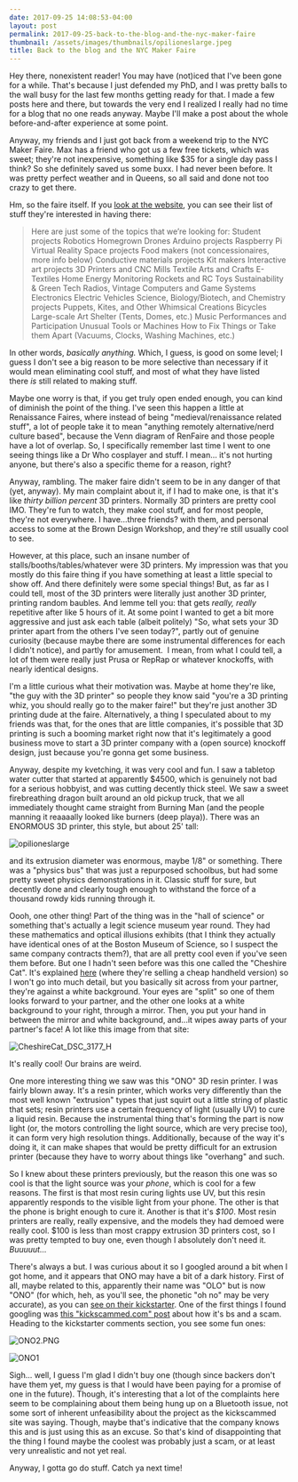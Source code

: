 ```yaml
---
date: 2017-09-25 14:08:53-04:00
layout: post
permalink: 2017-09-25-back-to-the-blog-and-the-nyc-maker-faire
thumbnail: /assets/images/thumbnails/opilioneslarge.jpeg
title: Back to the blog and the NYC Maker Faire
---
```


Hey there, nonexistent reader! You may have (not)iced that I've been gone for a while. That's because I just defended my PhD, and I was pretty balls to the wall busy for the last few months getting ready for that. I made a few posts here and there, but towards the very end I realized I really had no time for a blog that no one reads anyway. Maybe I'll make a post about the whole before-and-after experience at some point.

Anyway, my friends and I just got back from a weekend trip to the NYC Maker Faire. Max has a friend who got us a few free tickets, which was sweet; they're not inexpensive, something like $35 for a single day pass I think? So she definitely saved us some buxx. I had never been before. It was pretty perfect weather and in Queens, so all said and done not too crazy to get there.

Hm, so the faire itself. If you [look at the website](https://makerfaire.com/new-york/call-for-makers/), you can see their list of stuff they're interested in having there:

> Here are just
> some
> of the topics that we’re looking for:
> Student projects
> Robotics
> Homegrown Drones
> Arduino projects
> Raspberry Pi
> Virtual Reality
> Space projects
> Food makers (not concessionaires, more info below)
> Conductive materials projects
> Kit makers
> Interactive art projects
> 3D Printers and CNC Mills
> Textile Arts and Crafts
> E-Textiles
> Home Energy Monitoring
> Rockets and RC Toys
> Sustainability & Green Tech
> Radios, Vintage Computers and Game Systems
> Electronics
> Electric Vehicles
> Science, Biology/Biotech, and Chemistry projects
> Puppets, Kites, and Other Whimsical Creations
> Bicycles
> Large-scale Art
> Shelter (Tents, Domes, etc.)
> Music Performances and Participation
> Unusual Tools or Machines
> How to Fix Things or Take them Apart (Vacuums, Clocks, Washing Machines, etc.)

In other words, *basically anything.* Which, I guess, is good on some level; I guess I don't see a big reason to be more selective than necessary if it would mean eliminating cool stuff, and most of what they have listed there *is* still related to making stuff.

Maybe one worry is that, if you get truly open ended enough, you can kind of diminish the point of the thing. I've seen this happen a little at Renaissance Faires, where instead of being "medieval/renaissance related stuff", a lot of people take it to mean "anything remotely alternative/nerd culture based", because the Venn diagram of RenFaire and those people have a lot of overlap. So, I specifically remember last time I went to one seeing things like a Dr Who cosplayer and stuff. I mean... it's not hurting anyone, but there's also a specific theme for a reason, right?

Anyway, rambling. The maker faire didn't seem to be in any danger of that (yet, anyway). My main complaint about it, if I had to make one, is that it's like *thirty billion percent* 3D printers. Normally 3D printers are pretty cool IMO. They're fun to watch, they make cool stuff, and for most people, they're not everywhere. I have...three friends? with them, and personal access to some at the Brown Design Workshop, and they're still usually cool to see.

However, at this place, such an insane number of stalls/booths/tables/whatever were 3D printers. My impression was that you mostly do this faire thing if you have something at least a little special to show off. And there definitely were some special things! But, as far as I could tell, most of the 3D printers were literally just another 3D printer, printing random baubles. And lemme tell you: that gets *really, really* repetitive after like 5 hours of it. At some point I wanted to get a bit more aggressive and just ask each table (albeit politely) "So, what sets your 3D printer apart from the others I've seen today?", partly out of genuine curiosity (because maybe there are some instrumental differences for each I didn't notice), and partly for amusement.  I mean, from what I could tell, a lot of them were really just Prusa or RepRap or whatever knockoffs, with nearly identical designs.

I'm a little curious what their motivation was. Maybe at home they're like, "the guy with the 3D printer" so people they know said "you're a 3D printing whiz, you should really go to the maker faire!" but they're just another 3D printing dude at the faire. Alternatively, a thing I speculated about to my friends was that, for the ones that are little companies, it's possible that 3D printing is such a booming market right now that it's legitimately a good business move to start a 3D printer company with a (open source) knockoff design, just because you're gonna get some business.

Anyway, despite my kvetching, it was very cool and fun. I saw a tabletop water cutter that started at apparently $4500, which is genuinely not bad for a serious hobbyist, and was cutting decently thick steel. We saw a sweet firebreathing dragon built around an old pickup truck, that we all immediately thought came straight from Burning Man (and the people manning it reaaaally looked like burners (deep playa)). There was an ENORMOUS 3D printer, this style, but about 25' tall:

![opilioneslarge](/assets/images/opilioneslarge.jpeg)

and its extrusion diameter was enormous, maybe 1/8" or something. There was a "physics bus" that was just a repurposed schoolbus, but had some pretty sweet physics demonstrations in it. Classic stuff for sure, but decently done and clearly tough enough to withstand the force of a thousand rowdy kids running through it.

Oooh, one other thing! Part of the thing was in the "hall of science" or something that's actually a legit science museum year round. They had these mathematics and optical illusions exhibits (that I think they actually have identical ones of at the Boston Museum of Science, so I suspect the same company contracts them?), that are all pretty cool even if you've seen them before. But one I hadn't seen before was this one called the "Cheshire Cat". It's explained [here](https://www.exploratorium.edu/snacks/cheshire-cat) (where they're selling a cheap handheld version) so I won't go into much detail, but you basically sit across from your partner, they're against a white background. Your eyes are "split" so one of them looks forward to your partner, and the other one looks at a white background to your right, through a mirror. Then, you put your hand in between the mirror and white background, and...it wipes away parts of your partner's face! A lot like this image from that site:

![CheshireCat_DSC_3177_H](/assets/images/cheshirecat_dsc_3177_h.jpg)

It's really cool! Our brains are weird.

One more interesting thing we saw was this "ONO" 3D resin printer. I was fairly blown away. It's a resin printer, which works very differently than the most well known "extrusion" types that just squirt out a little string of plastic that sets; resin printers use a certain frequency of light (usually UV) to cure a liquid resin. Because the instrumental thing that's forming the part is now light (or, the motors controlling the light source, which are very precise too), it can form very high resolution things. Additionally, because of the way it's doing it, it can make shapes that would be pretty difficult for an extrusion printer (because they have to worry about things like "overhang" and such.

So I knew about these printers previously, but the reason this one was so cool is that the light source was your *phone*, which is cool for a few reasons. The first is that most resin curing lights use UV, but this resin apparently responds to the visible light from your phone. The other is that the phone is bright enough to cure it. Another is that it's *$100*. Most resin printers are really, really expensive, and the models they had demoed were really cool. $100 is less than most crappy extrusion 3D printers cost, so I was pretty tempted to buy one, even though I absolutely don't need it.
*Buuuuut...*

There's always a but. I was curious about it so I googled around a bit when I got home, and it appears that ONO may have a bit of a dark history. First of all, maybe related to this, apparently their name was "OLO" but is now "ONO" (for which, heh, as you'll see, the phonetic "oh no" may be very accurate), as you can [see on their kickstarter](https://www.kickstarter.com/projects/olo3d/olo-the-first-ever-smartphone-3d-printer/description). One of the first things I found googling was [this "kickscammed.com" post](http://kickscammed.com/project/olo-3d-printer/#.WckJuMiGOUk) about how it's bs and a scam. Heading to the kickstarter comments section, you see some fun ones:

![ONO2.PNG](/assets/images/ono2.png)

![ONO1](/assets/images/ono1.png)

Sigh... well, I guess I'm glad I didn't buy one (though since backers don't have them yet, my guess is that I would have been paying for a promise of one in the future). Though, it's interesting that a lot of the complaints here seem to be complaining about them being hung up on a Bluetooth issue, not some sort of inherent unfeasibility about the project as the kickscammed site was saying. Though, maybe that's indicative that the company knows this and is just using this as an excuse. So that's kind of disappointing that the thing I found maybe the coolest was probably just a scam, or at least very unrealistic and not yet real.

Anyway, I gotta go do stuff. Catch ya next time!
